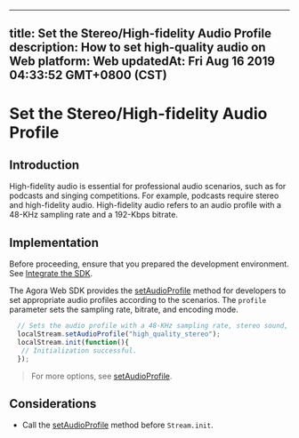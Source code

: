 
---
title: Set the Stereo/High-fidelity Audio Profile
description: How to set high-quality audio on Web
platform: Web
updatedAt: Fri Aug 16 2019 04:33:52 GMT+0800 (CST)
---
# Set the Stereo/High-fidelity Audio Profile
## Introduction 

High-fidelity audio is essential for professional audio scenarios, such as for podcasts and singing competitions. For example, podcasts require stereo and high-fidelity audio. High-fidelity audio refers to an audio profile with a 48-KHz sampling rate and a 192-Kbps bitrate. 


## Implementation
Before proceeding, ensure that you prepared the development environment. See [Integrate the SDK](../../en/Audio%20Broadcast/web_prepare.md).

The Agora Web SDK provides the [setAudioProfile](https://docs.agora.io/en/Audio%20Broadcast/API%20Reference/web/interfaces/agorartc.stream.html#setaudioprofile) method for developers to set appropriate audio profiles according to the scenarios. The `profile` parameter sets the sampling rate, bitrate, and encoding mode.

```javascript
  // Sets the audio profile with a 48-KHz sampling rate, stereo sound, and 192-Kbps bitrate.
  localStream.setAudioProfile("high_quality_stereo");
  localStream.init(function(){
   // Initialization successful.
  });
```

> For more options, see [setAudioProfile](https://docs.agora.io/en/Audio%20Broadcast/API%20Reference/web/interfaces/agorartc.stream.html#setaudioprofile).

## Considerations

- Call the [setAudioProfile](https://docs.agora.io/en/Audio%20Broadcast/API%20Reference/web/interfaces/agorartc.stream.html#setaudioprofile) method before `Stream.init`.
